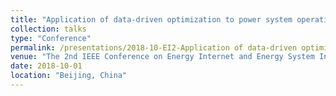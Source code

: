 ```yaml
---
title: "Application of data-driven optimization to power system operation"
collection: talks
type: "Conference"
permalink: /presentations/2018-10-EI2-Application of data-driven optimization to power system operation
venue: "The 2nd IEEE Conference on Energy Internet and Energy System Integration"
date: 2018-10-01
location: "Beijing, China"
---
```

